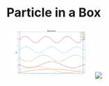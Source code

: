 # Particle in a Box
<img src="/_includes/PIBpic.png" width="200">
<img src="https://user-images.githubusercontent.com/35305574/35365757-2cab9edc-0144-11e8-8cfb-f6eaf03f58cc.png" width="400">
